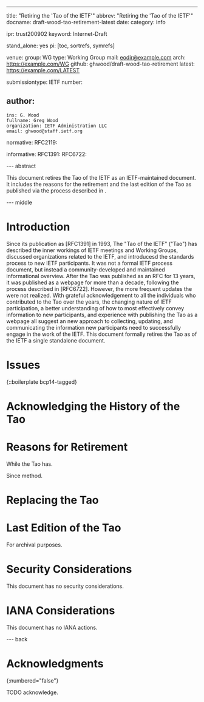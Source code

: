 ---
title: "Retiring the 'Tao of the IETF'"
abbrev: "Retiring the 'Tao of the IETF'"
docname: draft-wood-tao-retirement-latest
date:
category: info

ipr: trust200902
keyword: Internet-Draft

stand_alone: yes
pi: [toc, sortrefs, symrefs]

venue:
  group: WG
  type: Working Group
  mail: eodir@example.com
  arch: https://example.com/WG
  github: ghwood/draft-wood-tao-retirement
  latest: https://example.com/LATEST

submissiontype: IETF
number:

author:
 -
    ins: G. Wood
    fullname: Greg Wood
    organization: IETF Administration LLC
    email: ghwood@staff.ietf.org

normative:
  RFC2119:

informative:
  RFC1391:
  RFC6722:

--- abstract

This document retires the Tao of the IETF as an IETF-maintained document. It includes the reasons for the retirement and the last edition of the Tao as published via the process described in .


--- middle

# Introduction

Since its publication as [RFC1391] in 1993, The "Tao of the IETF" ("Tao") has described the inner workings of IETF meetings and Working Groups, discussed organizations related to the IETF, and introducesd the standards process to new IETF participants. It was not a formal IETF process document, but instead a community-developed and maintained informational overview. After the Tao was published as an RFC for 13 years, it was published as a webpage for more than a decade, following the process described in [RFC6722]. However, the more frequent updates the were not realized. With grateful acknowledgement to all the individuals who contributed to the Tao over the years, the changing nature of IETF participation, a better understanding of how to most effectively convey information to new participants, and experience with publishing the Tao as a webpage all suggest an new approach to collecting, updating, and communicating the information new participants need to successfully engage in the work of the IETF. This document formally retires the Tao as of the IETF a single standalone document.

# Issues

{::boilerplate bcp14-tagged}

# Acknowledging the History of the Tao

# Reasons for Retirement
While the Tao has.

Since method.

# Replacing the Tao

# Last Edition of the Tao
For archival purposes.

# Security Considerations

This document has no security considerations.


# IANA Considerations

This document has no IANA actions.


--- back

# Acknowledgments
{:numbered="false"}

TODO acknowledge.
